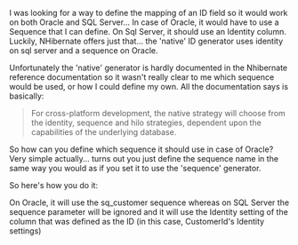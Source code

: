 I was looking for a way to define the mapping of an ID field so it would work on both Oracle and SQL Server... In case of Oracle, it would have to use a Sequence that I can define. On Sql Server, it should use an Identity column.  Luckily, NHibernate offers just that... the 'native' ID generator uses identity on sql server and a sequence on Oracle.

Unfortunately the 'native' generator is hardly documented in the Nhibernate reference documentation so it wasn't really clear to me which sequence would be used, or how I could define my own. All the documentation says is basically:

> For cross-platform development, the native strategy will choose from the identity, sequence and hilo strategies, dependent upon the capabilities of the underlying database.

So how can you define which sequence it should use in case of Oracle? Very simple actually... turns out you just define the sequence name in the same way you would as if you set it to use the 'sequence' generator.

So here's how you do it:

<script src="https://gist.github.com/3611435.js?file=s1.xml"></script>

On Oracle, it will use the sq_customer sequence whereas on SQL Server the sequence parameter will be ignored and it will use the Identity setting of the column that was defined as the ID (in this case, CustomerId's Identity settings)